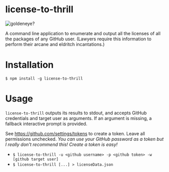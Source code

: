 # license-to-thrill

![goldeneye?](https://media.giphy.com/media/iu63aOVVFspQQ/giphy.gif)

A command line application to enumerate and output all the licenses of all the packages of any GitHub user.
(Lawyers require this information to perform their arcane and eldritch incantations.)

# Installation

`$ npm install -g license-to-thrill`

# Usage

`license-to-thrill` outputs its results to stdout, and accepts GitHub credentials and target user as arguments. If an argument is missing, a fallback interactive prompt is provided.

See https://github.com/settings/tokens to create a token. Leave all permissions unchecked. _You can use your GitHub password as a token but I really don't recommend this! Create a token is easy!_

- `$ license-to-thrill -u <github username> -p <github token> -w [github target user]`
- `$ license-to-thrill [...] > licenseData.json`
